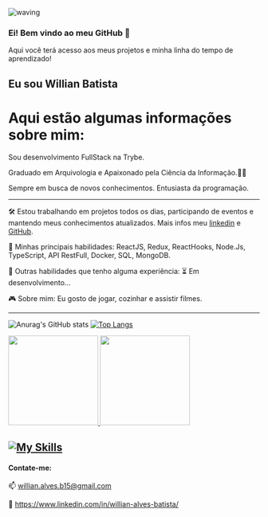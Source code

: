 ![waving](https://capsule-render.vercel.app/api?type=waving&height=200&text=WillianBatista%20&fontAlignY=40&color=gradient)
### Ei! Bem vindo ao meu GitHub 👋
Aqui você terá acesso aos meus projetos e minha linha do tempo de aprendizado!

## Eu sou Willian Batista

# Aqui estão algumas informações sobre mim:
Sou desenvolvimento FullStack na Trybe.

Graduado em Arquivologia e Apaixonado pela Ciência da Informação.👨‍💻

Sempre em busca de novos conhecimentos. Entusiasta da programação.

-----   
🛠️ Estou trabalhando em projetos todos os dias, participando de eventos e mantendo meus conhecimentos atualizados. Mais infos meu [linkedin](https://www.linkedin.com/in/willian-alves-batista/) e [GitHub](https://github.com/willianbatist?tab=repositories).

🤖 Minhas principais habilidades: ReactJS, Redux, ReactHooks, Node.Js, TypeScript, API RestFull, Docker, SQL, MongoDB.

:wrench:  Outras habilidades que tenho alguma experiência: ⏳ Em desenvolvimento...

:video_game:  Sobre mim:  Eu gosto de jogar, cozinhar e assistir filmes.

-----

![Anurag's GitHub stats](https://github-readme-stats-will-willianbatist.vercel.app/api?username=willianbatist&count_private=true&show_icons=true&theme=transparent)
[![Top Langs](https://github-readme-stats-will-willianbatist.vercel.app/api/top-langs/?username=willianbatist&layout=compact&theme=transparent)](https://github.com/willianbatist)

<div>
  <a href="https://github.com/willianbatist">
  <img height="180em" src="github-readme-stats-will-willianbatist.vercel.app/api?username=willianbatist&count_private=true&show_icons=true&theme=transparent" />
  <img height="180em" src="[https://github-readme-stats.vercel.app/api/top-langs/?username=willianbatist&layout=compact&theme=algolia](https://github-readme-stats-will-willianbatist.vercel.app/api/top-langs/?username=willianbatist&layout=compact&theme=transparent)" />
</div>


  
[![My Skills](https://skillicons.dev/icons?i=js,ts,html,css,react,redux,nodejs,express,mysql,mongodb,supabase,docker,heroku,git,github,jest,bash)](https://skillicons.dev)
------
  
#### Contate-me:
  
  :mailbox: willian.alves.b15@gmail.com
  
  :briefcase: https://www.linkedin.com/in/willian-alves-batista/
